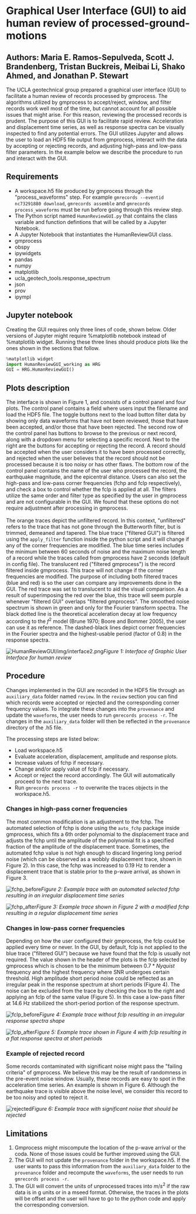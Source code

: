 # Graphical User Interface (GUI) to aid human review of processed-ground-motions

## Authors: Maria E. Ramos-Sepulveda, Scott J. Brandenberg, Tristan Buckreis, Meibai Li, Shako Ahmed, and Jonathan P. Stewart

The UCLA geotechnical group prepared a graphical user interface (GUI) to facilitate a human review of records processed by gmprocess. The algorithms utilized by gmprocess to accept/reject, window, and filter records work well most of the time, but cannot account for all possible issues that might arise. For this reason, reviewing the processed records is prudent. The purpose of this GUI is to facilitate rapid review. Acceleration and displacement time series, as well as response spectra can be visually inspected to find any potential errors. The GUI utilizes Jupyter and allows the user to load an HDF5 file output from gmprocess, interact with the data by accepting or rejecting records, and adjusting high-pass and low-pass filter parameters. In the example below we describe the procedure to run and interact with the GUI.

## Requirements
- A workspace.h5 file produced by gmprocess through the "process_waveforms" step. For example `gmrecords --eventid nc73291880 download`, `gmrecords assemble` and `gmrecords process_waveforms` must be run before going through this review step. 
- The Python script named `HumanReviewGUI.py` that contains the class variable and function defintions that will be called by a Jupyter Notebook. 
- A Jupyter Notebook that instantiates the HumanReviewGUI class.
- gmprocess
- obspy
- ipywidgets
- pandas
- numpy
- matplotlib
- ucla_geotech_tools.response_spectrum
- json
- prov
- ipympl

## Jupyter notebook

Creating the GUI requires only three lines of code, shown below. Older versions of Jupyter might require %matplotlib notebook instead of %matplotlib widget. Running these three lines should produce plots like the ones shown in the sections that follow.

```python
%matplotlib widget
import HumanReviewGUI_working as HRG
GUI = HRG.HumanReviewGUI()
```

## Plots description
The interface is shown in Figure 1, and consists of a control panel and four plots. The control panel contains a field where users input the filename and load the HDF5 file. The toggle buttons next to the load button filter data by showing only data waveforms that have not been reviewed, those that have been accepted, and/or those that have been rejected. The second row of the control panel has buttons to browse to the previous or next record, along with a dropdown menu for selecting a specific record. Next to the right are the buttons for accepting or rejecting the record. A record should be accepted when the user considers it to have been processed correctly, and rejected when the user believes that the record should not be processed because it is too noisy or has other flaws. The bottom row of the control panel contains the name of the user who processed the record, the earthquake magnitude, and the epicentral distance. Users can also set the high-pass and low-pass corner frequencies (fchp and fclp respectively), and check a box to control whether the fclp is applied at all. The filters utilize the same order and filter type as specified by the user in gmprocess and are not configurable in the GUI. We found that these options do not require adjustment after processing in gmprocess.
<br/><br/>
The orange traces depict the unfiltered record. In this context, "unfiltered" refers to the trace that has not gone through the Butterworth filter, but is trimmed, demeaned and tapered. The blue trace ("filtered GUI") is filtered using the `apply_filter` function inside the python script and it will change if any of the corner frequencies are modified. The blue time series includes the minimum between 60 seconds of noise and the maximum noise length of a record while the traces called from gmprocess have 2 seconds (default in config file). The translucent red ("filtered gmprocess") is the record filtered inside gmprocess. This trace will not change if the corner frequencies are modified. The purpose of including both filtered traces (blue and red) is so the user can compare any improvements done in the GUI. The red trace was set to translucent to aid the visual comparison. As a result of superimposing the red over the blue, this trace will seem purple whenever "filtered GUI" overlaps "filtered gmprocess". The smoothed noise spectrum is shown in green and only for the Fourier transform spectra. The black dotted line is the theoretical acceleration decay at low frequency according to the $f^2$ model (Brune 1970; Boore and Bommer 2005), the user can use it as reference. The dashed-black lines depict corner frequencies in the Fourier spectra and the highest-usable period (factor of 0.8) in the response spectra. 

![HumanReviewGUI/img/interface2.png](https://github.com/meramossepu/HumanReviewGUI/blob/main/img/fchp_after2.png)*Figure 1: Interface of Graphic User Interface for human review*

## Procedure
Changes implemented in the GUI are recorded in the HDF5 file through an `auxiliary_data` folder named `review`. In the `review` section you can find which records were accepted or rejected and the corresponding corner frequency values. To integrate these changes into the `provenance` and update the `waveforms`, the user needs to run `gmrecords process -r`. The changes in the `auxiliary_data` folder will then be reflected in the `provenance` directory of the .h5 file.

The processing steps are listed below:
- Load workspace.h5
- Evaluate acceleration, displacement, amplitude and response plots.
- Increase values of fchp if necessary.
- Change and/or apply value of fclp if necessary.
- Accept or reject the record accordingly. The GUI will automatically proceed to the next trace.
- Run `gmrecords process -r` to overwrite the traces objects in the workspace.h5.

### Changes in high-pass corner frequencies
The most common modification is an adjustment to the fchp. The automated selection of fchp is done using the `auto_fchp` package inside gmprocess, which fits a 6th order polynomial to the displacement trace and adjusts the fchp until the amplitude of the polynomial fit is a specified fraction of the amplitude of the displacement trace. Sometimes, the automated fchp value is not high enough to discard lingering long period noise (which can be observed as a wobbly displacement trace, shown in Figure 2). In this case, the fchp was increased to 0.19 Hz to render a displacement trace that is stable prior to the p-wave arrival, as shown in Figure 3.

![fchp_before](fchp_before2.png)*Figure 2: Example trace with an automated selected fchp resulting in an irregular displacement time series*

![fchp_after](fchp_after2.png)*Figure 3: Example trace shown in Figure 2 with a modified fchp resulting in a regular displacement time series*

### Changes in low-pass corner frequencies
Depending on how the user configured their gmprocess, the fclp could be applied every time or never. In the GUI, by default, fclp is not applied to the blue trace ("filtered GUI") because we have found that the fclp is usually not required. The value shown in the header of the plots is the fclp selected by gmprocess which is chosen to be the minimum between $0.7*Nyquist$ frequency and the highest frequency where SNR undergoes certain threshold. High amplitude short period noise could be reflected as an irregular peak in the response spectrum at short periods (Figure 4). The noise can be excluded from the trace by checking the box to the right and applying an fclp of the same value (Figure 5). In this case a low-pass filter at 14.6 Hz stabilized the short-period portion of the response spectrum.

![fclp_before](fclp_before2.png)*Figure 4: Example trace without fclp resulting in an irregular response spectra shape*

![fclp_after](fclp_after2.png)*Figure 5: Example trace shown in Figure 4 with fclp resulting in a flat response spectra at short periods*

### Example of rejected record
Some records contaminated with significant noise might pass the "failing criteria" of gmprocess. We believe this may be the result of randomness in the pre-event noise window. Usually, these records are easy to spot in the acceleration time series. An example is shown in Figure 6. Although the earthquake trace is visible above the noise level, we consider this record to be too noisy and opted to reject it.

![rejected](rejected2.png)*Figure 6: Example trace with significant noise that should be rejected*

## Limitations
1. Gmprocess might miscompute the location of the p-wave arrival or the coda. None of those issues could be further improved using the GUI. 
2. The GUI will not update the `provenance` folder in the workspace.h5. If the user wants to pass this information from the `auxiliary_data` folder to the `provenance` folder and recompute the `waveforms`, the user needs to run `gmrecords process -r`.
3. The GUI will convert the units of unprocessed traces into $m/s^2$ if the raw data is in g units or in a mseed format. Otherwise, the traces in the plots will be offset and the user will have to go to the python code and apply the corresponding conversion.
